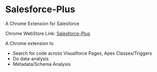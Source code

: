 # Salesforce-Plus
A Chrome Extension for Salesforce

Chrome WebStore Link: [Salesforce-Plus](https://chrome.google.com/webstore/detail/salesforce-plus/nbkfjodmmamogffmbodkdbhfdllcmdkn)

A Chrome extension to 
- Search for code across Visualforce Pages, Apex Classes/Triggers
- Do data-analysis
- Metadata/Schema Analysis
